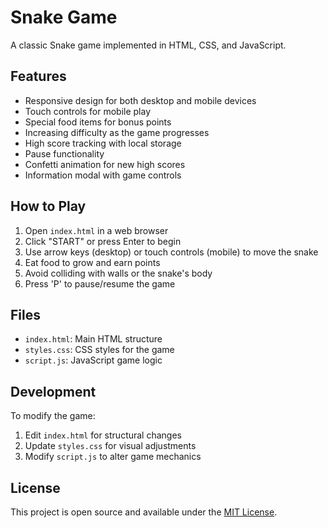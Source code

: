 # Snake Game

A classic Snake game implemented in HTML, CSS, and JavaScript.

## Features

- Responsive design for both desktop and mobile devices
- Touch controls for mobile play
- Special food items for bonus points
- Increasing difficulty as the game progresses
- High score tracking with local storage
- Pause functionality
- Confetti animation for new high scores
- Information modal with game controls

## How to Play

1. Open `index.html` in a web browser
2. Click "START" or press Enter to begin
3. Use arrow keys (desktop) or touch controls (mobile) to move the snake
4. Eat food to grow and earn points
5. Avoid colliding with walls or the snake's body
6. Press 'P' to pause/resume the game

## Files

- `index.html`: Main HTML structure
- `styles.css`: CSS styles for the game
- `script.js`: JavaScript game logic

## Development

To modify the game:

1. Edit `index.html` for structural changes
2. Update `styles.css` for visual adjustments
3. Modify `script.js` to alter game mechanics

## License

This project is open source and available under the [MIT License](LICENSE).
